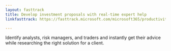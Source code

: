 ```yaml
---
layout: fasttrack
title: Develop investment proposals with real-time expert help
linkfasttrack: https://fasttrack.microsoft.com/microsoft365/productivitylibrary/Develop-investment-proposals-with-realtime-expert-help 

---
```

Identify analysts, risk managers, and traders and instantly get their advice while researching the right solution for a client.